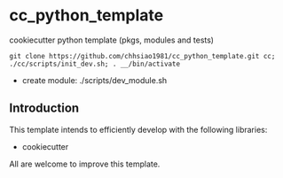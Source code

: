 cc_python_template
==========
cookiecutter python template (pkgs, modules and tests)

    git clone https://github.com/chhsiao1981/cc_python_template.git cc; ./cc/scripts/init_dev.sh; . __/bin/activate

* create module: ./scripts/dev_module.sh

Introduction
-----
This template intends to efficiently develop with the following libraries:

* cookiecutter

All are welcome to improve this template.
